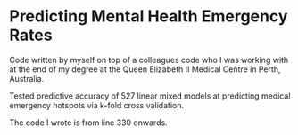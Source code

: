 # Predicting Mental Health Emergency Rates
Code written by myself on top of a colleagues code who I was working with at the end of my degree at the Queen Elizabeth II Medical Centre in Perth, Australia.

Tested predictive accuracy of 527 linear mixed models at predicting medical emergency hotspots via k-fold cross validation.

The code I wrote is from line 330 onwards.
